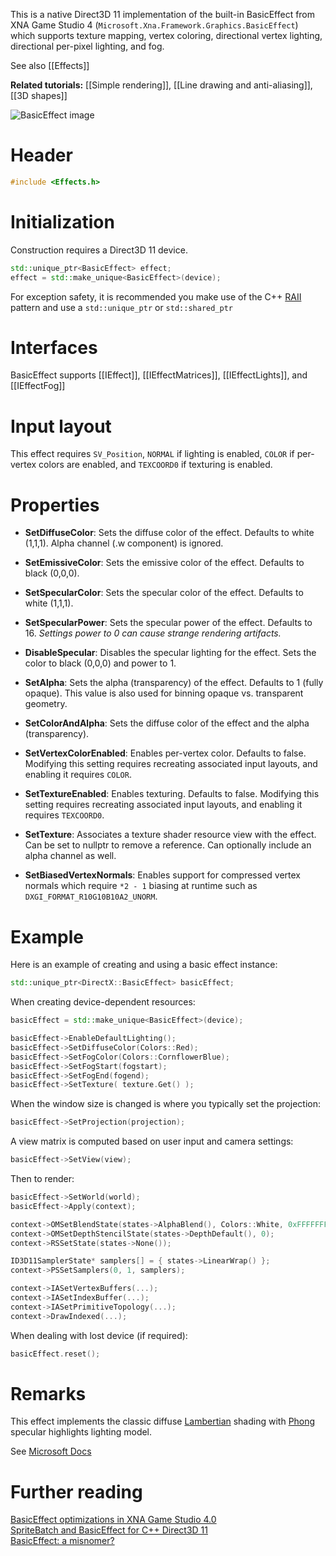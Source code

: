 This is a native Direct3D 11 implementation of the built-in BasicEffect from XNA Game Studio 4 (``Microsoft.Xna.Framework.Graphics.BasicEffect``) which supports texture mapping, vertex coloring, directional vertex lighting, directional per-pixel lighting, and fog.

See also [[Effects]]

**Related tutorials:** [[Simple rendering]], [[Line drawing and anti-aliasing]], [[3D shapes]]

![BasicEffect image](https://github.com/Microsoft/DirectXTK/wiki/images/BasicEffect.png)

# Header
```cpp
#include <Effects.h>
```

# Initialization
Construction requires a Direct3D 11 device.

```cpp
std::unique_ptr<BasicEffect> effect;
effect = std::make_unique<BasicEffect>(device);
```

For exception safety, it is recommended you make use of the C++ [RAII](http://en.wikipedia.org/wiki/Resource_Acquisition_Is_Initialization) pattern and use a ``std::unique_ptr`` or ``std::shared_ptr``

# Interfaces

BasicEffect supports [[IEffect]], [[IEffectMatrices]], [[IEffectLights]], and [[IEffectFog]]

# Input layout
This effect requires ``SV_Position``, ``NORMAL`` if lighting is enabled, ``COLOR`` if per-vertex colors are enabled, and  ``TEXCOORD0`` if texturing is enabled.

# Properties

* **SetDiffuseColor**: Sets the diffuse color of the effect. Defaults to white (1,1,1). Alpha channel (.w component) is ignored.

* **SetEmissiveColor**: Sets the emissive color of the effect. Defaults to black (0,0,0).

* **SetSpecularColor**: Sets the specular color of the effect. Defaults to white (1,1,1).

* **SetSpecularPower**: Sets the specular power of the effect. Defaults to 16. _Settings power to 0 can cause strange rendering artifacts._

* **DisableSpecular**: Disables the specular lighting for the effect. Sets the color to black (0,0,0) and power to 1.

* **SetAlpha**: Sets the alpha (transparency) of the effect. Defaults to 1 (fully opaque). This value is also used for binning opaque vs. transparent geometry.

* **SetColorAndAlpha**: Sets the diffuse color of the effect and the alpha (transparency).

* **SetVertexColorEnabled**: Enables per-vertex color. Defaults to false. Modifying this setting requires recreating associated input layouts, and enabling it requires ``COLOR``.

* **SetTextureEnabled**: Enables texturing. Defaults to false. Modifying this setting requires recreating associated input layouts, and enabling it requires ``TEXCOORD0``.

* **SetTexture**: Associates a texture shader resource view with the effect. Can be set to nullptr to remove a reference. Can optionally include an alpha channel as well.

* **SetBiasedVertexNormals**: Enables support for compressed vertex normals which require ``*2 - 1`` biasing at runtime such as ``DXGI_FORMAT_R10G10B10A2_UNORM``.

# Example
Here is an example of creating and using a basic effect instance:

```cpp
std::unique_ptr<DirectX::BasicEffect> basicEffect;
```

When creating device-dependent resources:

```cpp
basicEffect = std::make_unique<BasicEffect>(device);

basicEffect->EnableDefaultLighting();
basicEffect->SetDiffuseColor(Colors::Red);
basicEffect->SetFogColor(Colors::CornflowerBlue);
basicEffect->SetFogStart(fogstart);
basicEffect->SetFogEnd(fogend);
basicEffect->SetTexture( texture.Get() );
```

When the window size is changed is where you typically set the projection:

```cpp
basicEffect->SetProjection(projection);
```

A view matrix is computed based on user input and camera settings:

```cpp
basicEffect->SetView(view);
```

Then to render:

```cpp
basicEffect->SetWorld(world);
basicEffect->Apply(context);

context->OMSetBlendState(states->AlphaBlend(), Colors::White, 0xFFFFFFFF);
context->OMSetDepthStencilState(states->DepthDefault(), 0);
context->RSSetState(states->None());

ID3D11SamplerState* samplers[] = { states->LinearWrap() };
context->PSSetSamplers(0, 1, samplers);

context->IASetVertexBuffers(...);
context->IASetIndexBuffer(...);
context->IASetPrimitiveTopology(...);
context->DrawIndexed(...);
```

When dealing with lost device (if required):

```cpp
basicEffect.reset();
```

# Remarks

This effect implements the classic diffuse [Lambertian](https://en.wikipedia.org/wiki/Lambertian_reflectance) shading with [Phong](https://en.wikipedia.org/wiki/Phong_reflection_model) specular highlights lighting model.

See [Microsoft Docs](https://docs.microsoft.com/en-us/windows/win32/direct3d9/lights-and-materials)

# Further reading

[BasicEffect optimizations in XNA Game Studio 4.0](http://www.shawnhargreaves.com/blog/basiceffect-optimizations-in-xna-game-studio-4-0.html)  
[SpriteBatch and BasicEffect for C++ Direct3D 11](http://www.shawnhargreaves.com/blog/spritebatch-and-basiceffect-for-c-direct3d-11.html)  
[BasicEffect: a misnomer?]( http://www.shawnhargreaves.com/blog/basiceffect-a-misnomer.html)  

